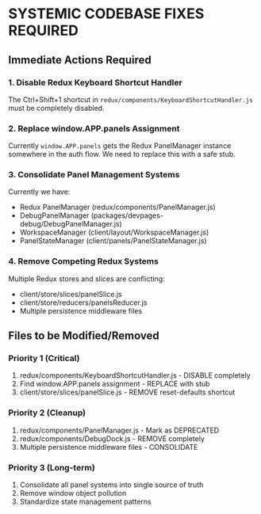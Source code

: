 # SYSTEMIC CODEBASE FIXES REQUIRED

## Immediate Actions Required

### 1. Disable Redux Keyboard Shortcut Handler
The Ctrl+Shift+1 shortcut in `redux/components/KeyboardShortcutHandler.js` must be completely disabled.

### 2. Replace window.APP.panels Assignment
Currently `window.APP.panels` gets the Redux PanelManager instance somewhere in the auth flow.
We need to replace this with a safe stub.

### 3. Consolidate Panel Management Systems
Currently we have:
- Redux PanelManager (redux/components/PanelManager.js)
- DebugPanelManager (packages/devpages-debug/DebugPanelManager.js)
- WorkspaceManager (client/layout/WorkspaceManager.js)
- PanelStateManager (client/panels/PanelStateManager.js)

### 4. Remove Competing Redux Systems
Multiple Redux stores and slices are conflicting:
- client/store/slices/panelSlice.js
- client/store/reducers/panelsReducer.js
- Multiple persistence middleware files

## Files to be Modified/Removed

### Priority 1 (Critical)
1. redux/components/KeyboardShortcutHandler.js - DISABLE completely
2. Find window.APP.panels assignment - REPLACE with stub
3. client/store/slices/panelSlice.js - REMOVE reset-defaults shortcut

### Priority 2 (Cleanup)
1. redux/components/PanelManager.js - Mark as DEPRECATED
2. redux/components/DebugDock.js - REMOVE completely
3. Multiple persistence middleware files - CONSOLIDATE

### Priority 3 (Long-term)
1. Consolidate all panel systems into single source of truth
2. Remove window object pollution
3. Standardize state management patterns